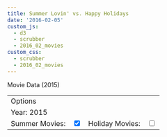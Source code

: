 ```yaml
---
title: Summer Lovin' vs. Happy Holidays
date: '2016-02-05'
custom_js: 
  - d3
  - scrubber
  - 2016_02_movies
custom_css: 
  - scrubber
  - 2016_02_movies
---
```

<div class="math-area">
  <div class="math-area-title centered">
    Movie Data (<span class="graph-year">2015</span>)
  </div>
  <div class="math-area-body-visible">
    <div id="graph"></div>
    <table id="options" class="table table-bordered">
      <tr>
        <td class="centered" colspan="5">Options</td>
      </tr>
      <tr>
        <td>Year: <span class="graph-year">2015</span></td>
        <td colspan="4"><div id="yearSlider"></div></td>
      </tr>
      <tr>
        <td>Summer Movies:</td>
        <td>
          <div class="switch">
            <input id="summer-toggle" class="toggle summer-toggle" type="checkbox" checked>
            <label for="summer-toggle"></label>
          </div>
        </td>
        <td>Holiday Movies:</td>
        <td>
          <div class="switch">
            <input id="holiday-toggle" class="toggle holiday-toggle" type="checkbox">
            <label for="holiday-toggle"></label>
          </div>
        </td>
      </tr>
    </table>
    
  </div>
</div>